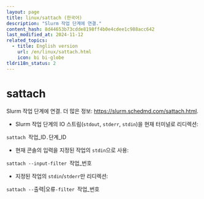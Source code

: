 ```yaml
---
layout: page
title: linux/sattach (한국어)
description: "Slurm 작업 단계에 연결."
content_hash: 8d44653b73cdde8198ff4b0e4cdee1c988acc642
last_modified_at: 2024-11-12
related_topics:
  - title: English version
    url: /en/linux/sattach.html
    icon: bi bi-globe
tldri18n_status: 2
---
```

# sattach

Slurm 작업 단계에 연결.
더 많은 정보: <https://slurm.schedmd.com/sattach.html>.

- Slurm 작업 단계의 IO 스트림(`stdout`, `stderr`, `stdin`)을 현재 터미널로 리디렉션:

`sattach `<span class="tldr-var badge badge-pill bg-dark-lm bg-white-dm text-white-lm text-dark-dm font-weight-bold">작업_ID</span>`.`<span class="tldr-var badge badge-pill bg-dark-lm bg-white-dm text-white-lm text-dark-dm font-weight-bold">단계_ID</span>

- 현재 콘솔의 입력을 지정된 작업의 `stdin`으로 사용:

`sattach --input-filter `<span class="tldr-var badge badge-pill bg-dark-lm bg-white-dm text-white-lm text-dark-dm font-weight-bold">작업_번호</span>

- 지정된 작업의 `stdin`/`stderr`만 리디렉션:

`sattach --`<span class="tldr-var badge badge-pill bg-dark-lm bg-white-dm text-white-lm text-dark-dm font-weight-bold">출력|오류</span>`-filter `<span class="tldr-var badge badge-pill bg-dark-lm bg-white-dm text-white-lm text-dark-dm font-weight-bold">작업_번호</span>
